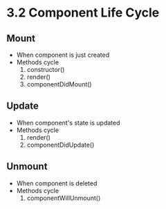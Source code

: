 # 3.2 Component Life Cycle
## Mount
- When component is just created
- Methods cycle
    1. constructor()
    1. render()
    1. componentDidMount()

## Update
- When component's state is updated
- Methods cycle
    1. render()
    1. componentDidUpdate()

## Unmount
- When component is deleted
- Methods cycle
    1. componentWillUnmount()